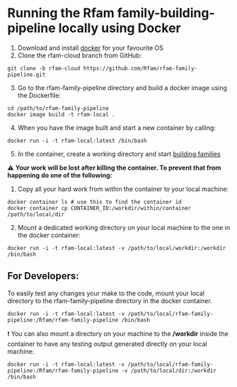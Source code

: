 # Running the Rfam family-building-pipeline locally using Docker
1. Download and install [docker](https://docs.docker.com/install) for your favourite OS
2. Clone the rfam-cloud branch from GitHub: 
```
git clone -b rfam-cloud https://github.com/Rfam/rfam-family-pipeline.git
```
3. Go to the rfam-family-pipeline directory and build a docker image using the Dockerfile:
```
cd /path/to/rfam-family-pipeline
docker image build -t rfam-local .
```
4. When you have the image built and start a new container by calling: 
```
docker run -i -t rfam-local:latest /bin/bash
```
5. In the container, create a working directory and start [building families](https://docs.google.com/document/d/1sEwBRxZZjUiCV4fim9kLuiKQyyJXLLn0hXKd1qWC_Uw/edit?pli=1)


:warning: **Your work will be lost after killing the container. To prevent that from happening do one of the following:**

1. Copy all your hard work from within the container to your local machine:
```
docker container ls # use this to find the container id
docker container cp CONTAINER_ID:/workdir/within/container /path/to/local/dir
```

2. Mount a dedicated working directory on your local machine to the one in the docker container:
```
docker run -i -t rfam-local:latest -v /path/to/local/workdir:/workdir /bin/bash
```

## For Developers:
To easily test any changes your make to the code, mount your local directory to the rfam-family-pipeline directory in the docker container.
```
docker run -i -t rfam-local:latest -v /path/to/local/rfam-family-pipeline:/Rfam/rfam-family-pipeline /bin/bash
```

:exclamation: You can also mount a directory on your machine to the **/workdir** inside the container to have any testing output generated directly on your local machine:
```
docker run -i -t rfam-local:latest -v /path/to/local/rfam-family-pipeline:/Rfam/rfam-family-pipeline -v /path/to/local/dir:/workdir /bin/bash
``` 